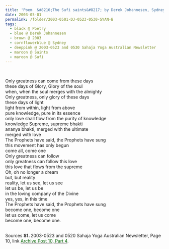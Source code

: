 ```yaml
---
title: 'Poem  &#8216;The Sufi saints&#8217; by Derek Johannesen, Sydney from 2003-0523 and 0530 Sahaja Yoga Australian Newsletter, Page 10'
date: 2003-05-01
permalink: /folder/2003-0501-DJ-0523-0530-SYAN-B
tags:
  - black @ Poetry
  - blue @ Derek Johannesen
  - brown @ 2003
  - cornflowerblue @ Sydney
  - deeppink @ 2003-0523 and 0530 Sahaja Yoga Australian Newsletter
  - maroon @ Saints
  - maroon @ Sufi  
---
```


<br>

<p>
Only greatness can come from these days<br>
these days of Glory, Glory of the soul<br>
when, when the soul merges with the almighty<br>
Only greatness, only glory of these days<br>
these days of light<br>
light from within, light from above<br>
pure knowledge, pure in its essence<br>
only love shall flow from the purity of knowledge<br>
knowledge Supreme, supreme bhakti<br>
ananya bhakti, merged with the ultimate<br>
merged with love<br>
The Prophets have said, the Prophets have sung<br>
this movement has only begun<br>
come all, come one<br>
Only greatness can follow<br>
only greatness can follow this love<br>
this love that flows from the supreme<br>
Oh, oh no longer a dream<br>
but, but reality<br>
reality, let us see, let us see<br>
let us be, let us be<br>
in the loving company of the Divine<br>
yes, yes, in this time<br>
The Prophets have said, the Prophets have sung<br>
become one, become one<br>
let us come, let us come<br>
become one, become one.<br>
</p>

<br>

<wave-list>
<list-title color="DarkSeaGreen" width="40">Sources</list-title>
  <list-item color="BlanchedAlmond"  width="280"><b>S1. </b> 2003-0523 and 0520 Sahaja Yoga Australian Newsletter, Page 10, link <a href="https://seven-teams.github.io/archives/2023/0727"><font color="DarkGreen">Archive Post 10, Part 4</font></a>.</list-item>
</wave-list>